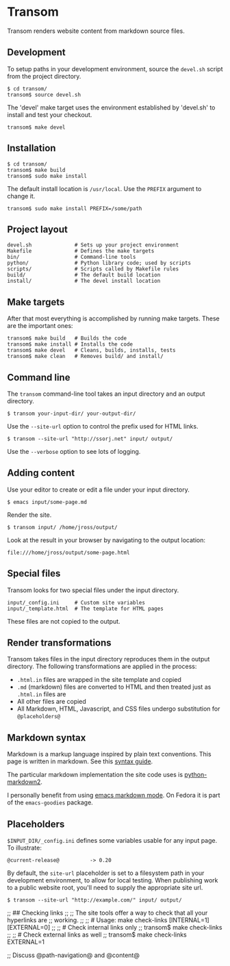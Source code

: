 # Transom

Transom renders website content from markdown source files.

## Development

To setup paths in your development environment, source the `devel.sh`
script from the project directory.

    $ cd transom/
    transom$ source devel.sh

The 'devel' make target uses the environment established by 'devel.sh'
to install and test your checkout.

    transom$ make devel

## Installation

    $ cd transom/
    transom$ make build
    transom$ sudo make install

The default install location is `/usr/local`.  Use the `PREFIX`
argument to change it.

    transom$ sudo make install PREFIX=/some/path

## Project layout

    devel.sh              # Sets up your project environment
    Makefile              # Defines the make targets
    bin/                  # Command-line tools
    python/               # Python library code; used by scripts
    scripts/              # Scripts called by Makefile rules
    build/                # The default build location
    install/              # The devel install location

## Make targets

After that most everything is accomplished by running make targets.
These are the important ones:

    transom$ make build   # Builds the code
    transom$ make install # Installs the code
    transom$ make devel   # Cleans, builds, installs, tests
    transom$ make clean   # Removes build/ and install/

## Command line

The `transom` command-line tool takes an input directory and an output
directory.

    $ transom your-input-dir/ your-output-dir/
    
Use the `--site-url` option to control the prefix used for HTML links.

    $ transom --site-url "http://ssorj.net" input/ output/

Use the `--verbose` option to see lots of logging.

## Adding content

Use your editor to create or edit a file under your input directory.

    $ emacs input/some-page.md

Render the site.

    $ transom input/ /home/jross/output/

Look at the result in your browser by navigating to the output
location:

    file:///home/jross/output/some-page.html

## Special files

Transom looks for two special files under the input directory.

    input/_config.ini     # Custom site variables
    input/_template.html  # The template for HTML pages

These files are not copied to the output.

## Render transformations

Transom takes files in the input directory reproduces them in the
output directory.  The following transformations are applied in the
process:

 - `.html.in` files are wrapped in the site template and copied
 - `.md` (markdown) files are converted to HTML and then treated
   just as `.html.in` files are
 - All other files are copied
 - All Markdown, HTML, Javascript, and CSS files undergo substitution
   for `@placeholders@`

## Markdown syntax

Markdown is a markup language inspired by plain text conventions.
This page is written in markdown.  See this [syntax guide][syntax].

The particular markdown implementation the site code uses is
[python-markdown2][markdown2].

I personally benefit from using [emacs markdown mode][emacs].  On
Fedora it is part of the `emacs-goodies` package.

[syntax]: http://daringfireball.net/projects/markdown/syntax
[markdown2]: https://github.com/trentm/python-markdown2
[emacs]:  http://jblevins.org/projects/markdown-mode/

## Placeholders

`$INPUT_DIR/_config.ini` defines some variables usable for any input
page.  To illustrate:

    @current-release@          -> 0.20

By default, the `site-url` placeholder is set to a filesystem path in
your development environment, to allow for local testing.  When
publishing work to a public website root, you'll need to supply the
appropriate site url.

    $ transom --site-url "http://example.com/" input/ output/ 

;; ## Checking links
;; 
;; The site tools offer a way to check that all your hyperlinks are
;; working.
;; 
;;     # Usage: make check-links [INTERNAL=1] [EXTERNAL=0]
;; 
;;     # Check internal links only
;;     transom$ make check-links
;;
;;     # Check external links as well
;;     transom$ make check-links EXTERNAL=1

;; Discuss @path-navigation@ and @content@
